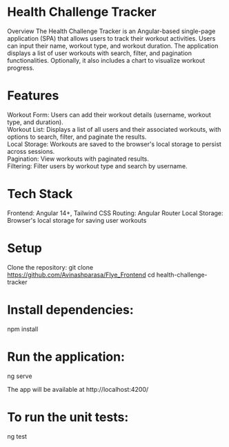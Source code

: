 # Health Challenge Tracker
Overview
The Health Challenge Tracker is an Angular-based single-page application (SPA) that allows users to track their workout activities. Users can input their name, workout type, and workout duration. The application displays a list of user workouts with search, filter, and pagination functionalities. Optionally, it also includes a chart to visualize workout progress.


# Features
Workout Form: Users can add their workout details (username, workout type, and duration).  
Workout List: Displays a list of all users and their associated workouts, with options to search, filter, and paginate the results.  
Local Storage: Workouts are saved to the browser's local storage to persist across sessions.  
Pagination: View workouts with paginated results.  
Filtering: Filter users by workout type and search by username.  


# Tech Stack
Frontend: Angular 14+, Tailwind CSS
Routing: Angular Router
Local Storage: Browser's local storage for saving user workouts

# Setup
Clone the repository:
git clone https://github.com/Avinashparasa/Flye_Frontend
cd health-challenge-tracker


# Install dependencies:
npm install

# Run the application:
ng serve

The app will be available at http://localhost:4200/


# To run the unit tests:
ng test



